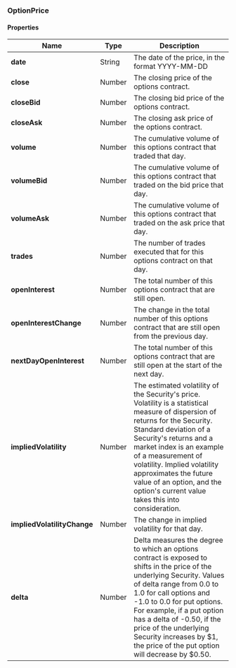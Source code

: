 
[//]: # (CLASS:OptionPrice)

[//]: # (KIND:object)

### OptionPrice

#### Properties

[//]: # (START_DEFINITION)

Name | Type | Description
------------ | ------------- | -------------
**date** | String | The date of the price, in the format YYYY-MM-DD &nbsp;
**close** | Number | The closing price of the options contract. &nbsp;
**closeBid** | Number | The closing bid price of the options contract. &nbsp;
**closeAsk** | Number | The closing ask price of the options contract. &nbsp;
**volume** | Number | The cumulative volume of this options contract that traded that day. &nbsp;
**volumeBid** | Number | The cumulative volume of this options contract that traded on the bid price that day. &nbsp;
**volumeAsk** | Number | The cumulative volume of this options contract that traded on the ask price that day. &nbsp;
**trades** | Number | The number of trades executed that for this options contract on that day. &nbsp;
**openInterest** | Number | The total number of this options contract that are still open. &nbsp;
**openInterestChange** | Number | The change in the total number of this options contract that are still open from the previous day. &nbsp;
**nextDayOpenInterest** | Number | The total number of this options contract that are still open at the start of the next day. &nbsp;
**impliedVolatility** | Number | The estimated volatility of the Security&#39;s price. Volatility is a statistical measure of dispersion of returns for the Security. Standard deviation of a Security&#39;s returns and a market index is an example of a measurement of volatility. Implied volatility approximates the future value of an option, and the option&#39;s current value takes this into consideration. &nbsp;
**impliedVolatilityChange** | Number | The change in implied volatility for that day. &nbsp;
**delta** | Number | Delta measures the degree to which an options contract is exposed to shifts in the price of the underlying Security. Values of delta range from 0.0 to 1.0 for call options and -1.0 to 0.0 for put options. For example, if a put option has a delta of -0.50, if the price of the underlying Security increases by $1, the price of the put option will decrease by $0.50. &nbsp;

[//]: # (END_DEFINITION)





